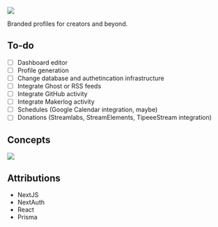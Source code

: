 ![](https://i.imgur.com/Q7MsIFB.png)

Branded profiles for creators and beyond.

## To-do

- [ ] Dashboard editor
- [ ] Profile generation
- [ ] Change database and authetincation infrastructure
- [ ] Integrate Ghost or RSS feeds
- [ ] Integrate GitHub activity
- [ ] Integrate Makerlog activity
- [ ] Schedules (Google Calendar integration, maybe)
- [ ] Donations (Streamlabs, StreamElements, TipeeeStream integration)

## Concepts
![](https://libby.gg/libby-profile-page.png)

## Attributions
- NextJS
- NextAuth
- React
- Prisma
